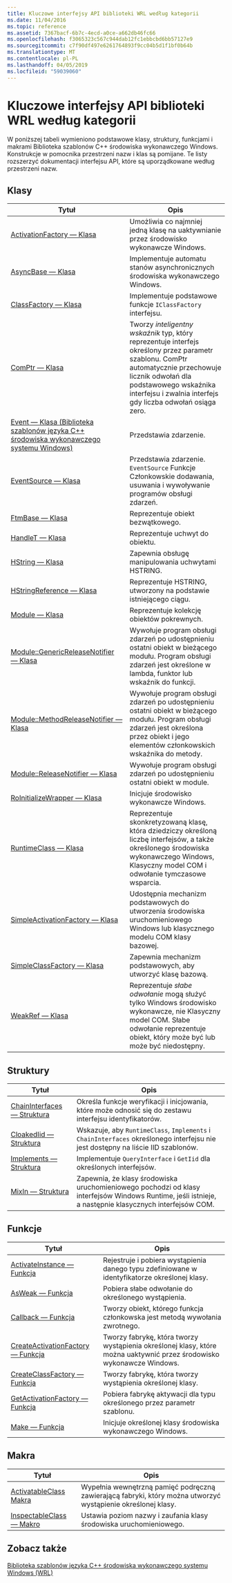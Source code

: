 ```yaml
---
title: Kluczowe interfejsy API biblioteki WRL według kategorii
ms.date: 11/04/2016
ms.topic: reference
ms.assetid: 7367bacf-6b7c-4ecd-a0ce-a662db46fc66
ms.openlocfilehash: f3065323c567c944dab12fc1ebbcbd6bb57127e9
ms.sourcegitcommit: c7f90df497e6261764893f9cc04b5d1f1bf0b64b
ms.translationtype: MT
ms.contentlocale: pl-PL
ms.lasthandoff: 04/05/2019
ms.locfileid: "59039060"
---
```

# <a name="key-wrl-apis-by-category"></a>Kluczowe interfejsy API biblioteki WRL według kategorii

W poniższej tabeli wymieniono podstawowe klasy, struktury, funkcjami i makrami Biblioteka szablonów C++ środowiska wykonawczego Windows. Konstrukcje w pomocnika przestrzeni nazw i klas są pomijane. Te listy rozszerzyć dokumentacji interfejsu API, które są uporządkowane według przestrzeni nazw.

## <a name="classes"></a>Klasy

|Tytuł|Opis|
|-----------|-----------------|
|[ActivationFactory — Klasa](activationfactory-class.md)|Umożliwia co najmniej jedną klasę na uaktywnianie przez środowisko wykonawcze Windows.|
|[AsyncBase — Klasa](asyncbase-class.md)|Implementuje automatu stanów asynchronicznych środowiska wykonawczego Windows.|
|[ClassFactory — Klasa](classfactory-class.md)|Implementuje podstawowe funkcje `IClassFactory` interfejsu.|
|[ComPtr — Klasa](comptr-class.md)|Tworzy *inteligentny wskaźnik* typ, który reprezentuje interfejs określony przez parametr szablonu. ComPtr automatycznie przechowuje licznik odwołań dla podstawowego wskaźnika interfejsu i zwalnia interfejs gdy liczba odwołań osiąga zero.|
|[Event — Klasa (Biblioteka szablonów języka C++ środowiska wykonawczego systemu Windows)](event-class-wrl.md)|Przedstawia zdarzenie.|
|[EventSource — Klasa](eventsource-class.md)|Przedstawia zdarzenie. `EventSource` Funkcje Członkowskie dodawania, usuwania i wywoływanie programów obsługi zdarzeń.|
|[FtmBase — Klasa](ftmbase-class.md)|Reprezentuje obiekt bezwątkowego.|
|[HandleT — Klasa](handlet-class.md)|Reprezentuje uchwyt do obiektu.|
|[HString — Klasa](hstring-class.md)|Zapewnia obsługę manipulowania uchwytami HSTRING.|
|[HStringReference — Klasa](hstringreference-class.md)|Reprezentuje HSTRING, utworzony na podstawie istniejącego ciągu.|
|[Module — Klasa](module-class.md)|Reprezentuje kolekcję obiektów pokrewnych.|
|[Module::GenericReleaseNotifier — Klasa](module-genericreleasenotifier-class.md)|Wywołuje program obsługi zdarzeń po udostępnieniu ostatni obiekt w bieżącego modułu. Program obsługi zdarzeń jest określone w lambda, funktor lub wskaźnik do funkcji.|
|[Module::MethodReleaseNotifier — Klasa](module-methodreleasenotifier-class.md)|Wywołuje program obsługi zdarzeń po udostępnieniu ostatni obiekt w bieżącego modułu. Program obsługi zdarzeń jest określona przez obiekt i jego elementów członkowskich wskaźnika do metody.|
|[Module::ReleaseNotifier — Klasa](module-releasenotifier-class.md)|Wywołuje program obsługi zdarzeń po udostępnieniu ostatni obiekt w module.|
|[RoInitializeWrapper — Klasa](roinitializewrapper-class.md)|Inicjuje środowisko wykonawcze Windows.|
|[RuntimeClass — Klasa](runtimeclass-class.md)|Reprezentuje skonkretyzowaną klasę, która dziedziczy określoną liczbę interfejsów, a także określonego środowiska wykonawczego Windows, Klasyczny model COM i odwołanie tymczasowe wsparcia.|
|[SimpleActivationFactory — Klasa](simpleactivationfactory-class.md)|Udostępnia mechanizm podstawowych do utworzenia środowiska uruchomieniowego Windows lub klasycznego modelu COM klasy bazowej.|
|[SimpleClassFactory — Klasa](simpleclassfactory-class.md)|Zapewnia mechanizm podstawowych, aby utworzyć klasę bazową.|
|[WeakRef — Klasa](weakref-class.md)|Reprezentuje *słabe odwołanie* mogą służyć tylko Windows środowisko wykonawcze, nie Klasyczny model COM. Słabe odwołanie reprezentuje obiekt, który może być lub może być niedostępny.|

## <a name="structures"></a>Struktury

|Tytuł|Opis|
|-----------|-----------------|
|[ChainInterfaces — Struktura](chaininterfaces-structure.md)|Określa funkcje weryfikacji i inicjowania, które może odnosić się do zestawu interfejsu identyfikatorów.|
|[CloakedIid — Struktura](cloakediid-structure.md)|Wskazuje, aby `RuntimeClass`, `Implements` i `ChainInterfaces` określonego interfejsu nie jest dostępny na liście IID szablonów.|
|[Implements — Struktura](implements-structure.md)|Implementuje `QueryInterface` i `GetIid` dla określonych interfejsów.|
|[MixIn — Struktura](mixin-structure.md)|Zapewnia, że klasy środowiska uruchomieniowego pochodzi od klasy interfejsów Windows Runtime, jeśli istnieje, a następnie klasycznych interfejsów COM.|

## <a name="functions"></a>Funkcje

|Tytuł|Opis|
|-----------|-----------------|
|[ActivateInstance — Funkcja](activateinstance-function.md)|Rejestruje i pobiera wystąpienia danego typu zdefiniowane w identyfikatorze określonej klasy.|
|[AsWeak — Funkcja](asweak-function.md)|Pobiera słabe odwołanie do określonego wystąpienia.|
|[Callback — Funkcja](callback-function-wrl.md)|Tworzy obiekt, którego funkcja członkowska jest metodą wywołania zwrotnego.|
|[CreateActivationFactory — Funkcja](createactivationfactory-function.md)|Tworzy fabrykę, która tworzy wystąpienia określonej klasy, które można uaktywnić przez środowisko wykonawcze Windows.|
|[CreateClassFactory — Funkcja](createclassfactory-function.md)|Tworzy fabrykę, która tworzy wystąpienia określonej klasy.|
|[GetActivationFactory — Funkcja](getactivationfactory-function.md)|Pobiera fabrykę aktywacji dla typu określonego przez parametr szablonu.|
|[Make — Funkcja](make-function.md)|Inicjuje określonej klasy środowiska wykonawczego Windows.|

## <a name="macros"></a>Makra

|Tytuł|Opis|
|-----------|-----------------|
|[ActivatableClass Makra](activatableclass-macros.md)|Wypełnia wewnętrzną pamięć podręczną zawierającą fabryki, który można utworzyć wystąpienie określonej klasy.|
|[InspectableClass — Makro](inspectableclass-macro.md)|Ustawia poziom nazwy i zaufania klasy środowiska uruchomieniowego.|

## <a name="see-also"></a>Zobacz także

[Biblioteka szablonów języka C++ środowiska wykonawczego systemu Windows (WRL)](windows-runtime-cpp-template-library-wrl.md)